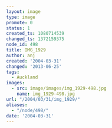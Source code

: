 ```yaml
---
layout: image
type: image
promote: 0
status: 1
created_ts: 1080714539
changed_ts: 1372159375
node_id: 498
title: IMG_1929
author: anj
created: '2004-03-31'
changed: '2013-06-25'
tags:
  - Auckland
images:
  - src: image/images/img_1929-498.jpg
    name: img_1929-498.jpg
url: "/2004/03/31/img_1929/"
aliases:
  - "/node/498/"
date: '2004-03-31'
---
```


